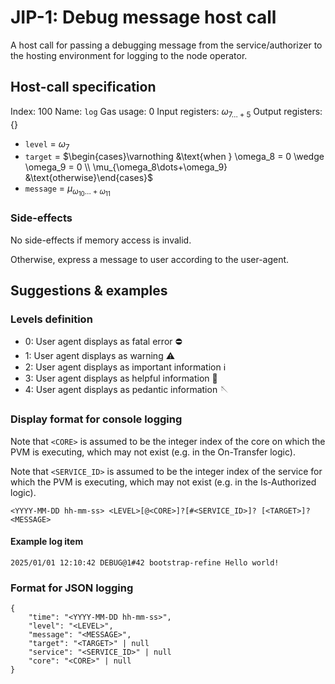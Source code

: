 # JIP-1: Debug message host call

A host call for passing a debugging message from the service/authorizer to the hosting environment for logging to the node operator.

## Host-call specification

Index: 100
Name: `log`
Gas usage: 0
Input registers: $\omega_{7\dots+5}$
Output registers: $\{\}$

- `level` = $\omega_7$
- `target` = $\begin{cases}\varnothing &\text{when } \omega_8 = 0 \wedge \omega_9 = 0 \\ \mu_{\omega_8\dots+\omega_9} &\text{otherwise}\end{cases}$
- `message` = $\mu_{\omega_{10}\dots+\omega_{11}}$

### Side-effects

No side-effects if memory access is invalid.

Otherwise, express a message to user according to the user-agent.



## Suggestions & examples

### Levels definition

- 0: User agent displays as fatal error ⛔️
- 1: User agent displays as warning ⚠️
- 2: User agent displays as important information ℹ️
- 3: User agent displays as helpful information 💁
- 4: User agent displays as pedantic information 🪡

### Display format for console logging

Note that `<CORE>` is assumed to be the integer index of the core on which the PVM is executing, which may not exist (e.g. in the On-Transfer logic).

Note that `<SERVICE_ID>` is assumed to be the integer index of the service for which the PVM is executing, which may not exist (e.g. in the Is-Authorized logic).


```
<YYYY-MM-DD hh-mm-ss> <LEVEL>[@<CORE>]?[#<SERVICE_ID>]? [<TARGET>]? <MESSAGE>
``` 

#### Example log item

```
2025/01/01 12:10:42 DEBUG@1#42 bootstrap-refine Hello world!
```

### Format for JSON logging

```
{
    "time": "<YYYY-MM-DD hh-mm-ss>",
    "level": "<LEVEL>",
    "message": "<MESSAGE>",
    "target": "<TARGET>" | null
    "service": "<SERVICE_ID>" | null
    "core": "<CORE>" | null
}
```
